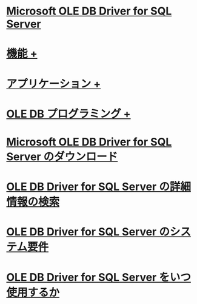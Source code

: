 # [Microsoft OLE DB Driver for SQL Server](oledb-driver-for-sql-server.md)
# [機能 +](../oledb/features/oledb-driver-for-sql-server-features.md)
# [アプリケーション +](../oledb/applications/building-applications-with-oledb-driver-for-sql-server.md)
# [OLE DB プログラミング +](../oledb/ole-db/oledb-driver-for-sql-server-programming.md)

# [Microsoft OLE DB Driver for SQL Server のダウンロード](download-oledb-driver-for-sql-server.md)
# [OLE DB Driver for SQL Server の詳細情報の検索](finding-more-oledb-driver-for-sql-server-information.md)
# [OLE DB Driver for SQL Server のシステム要件](system-requirements-for-oledb-driver-for-sql-server.md)
# [OLE DB Driver for SQL Server をいつ使用するか](when-to-use-oledb-driver-for-sql-server.md)
